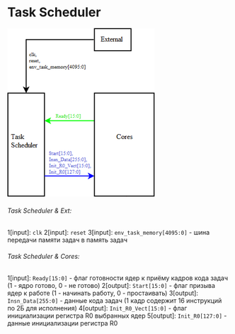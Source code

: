 # Task Scheduler
![TScon.png](TScon.png)
###### Task Scheduler & Ext:
1[input]: `clk`
2[input]: `reset`
3[input]: `env_task_memory[4095:0]` - шина передачи памяти задач в память задач

###### Task Scheduler & Cores:
1[input]: `Ready[15:0]` -  флаг готовности ядер к приёму кадров кода задач (1 - ядро готово, 0 - не готово)
2[output]: `Start[15:0]` - флаг призыва ядер к работе (1 - начинать работу, 0 - простаивать)
3[output]: `Insn_Data[255:0]` - данные кода задач (1 кадр содержит 16 инструкций по 2Б для исполнения)
4[output]: `Init_R0_Vect[15:0]` - флаг инициализации регистра R0 выбранных ядер
5[output]: `Init_R0[127:0]` - данные инициализации регистра R0



